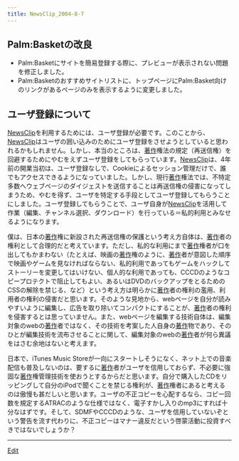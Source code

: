 ```yaml
---
title: NewsClip_2004-8-7
---
```


## Palm:Basketの改良

* Palm:Basketにサイトを簡易登録する際に、プレビューが表示されない問題を修正しました。
* Palm:Basketのおすすめサイトリストに、トップページにPalm:Basket向けのリンクがあるページのみを表示するように変更しました。

## ユーザ登録について

[NewsClip](/NewsClip)を利用するためには、ユーザ登録が必要です。このことから、[NewsClip](/NewsClip)はユーザの囲い込みのためにユーザ登録をさせようとしていると思われるかもしれません。しかし、本当のところは、[著作](/著作)権法の規定（再送信権）を回避するためにやむをえずユーザ登録をしてもらっています。[NewsClip](/NewsClip)は、4年前の開業当初は、ユーザ登録なしで、Cookieによるセッション管理だけで、誰でもアクセスできるようになっていました。しかし、現行[著作](/著作)権法では、不特定多数へウェブページのダイジェストを送信することは再送信権の侵害になってしまうため、やむを得ず、ユーザを特定する手段としてユーザ登録してもらうことにしました。ユーザ登録してもらうことで、ユーザ自身が[NewsClip](/NewsClip)を活用して作業（編集、チャンネル選択、ダウンロード）を行っている＝私的利用とみなせるようになります。



僕は、日本の[著作](/著作)権に新設された再送信権の保護という考え方自体は、[著作](/著作)者の権利として合理的だと考えています。ただし、私的な利用にまで[著作](/著作)権者が口を出してもかまわない（たとえば、映画の[著作](/著作)権のように、[著作](/著作)者が意図した順序で映画やゲームを見なければならない、私的利用であってもゲームをハックしてストーリーを変更してはいけない、個人的な利用であっても、CCCDのようなコピープロテクトで阻止してもよい、あるいはDVDのバックアップをとるためのCSSの解除を禁じる、など）という考え方は明らかに[著作](/著作)者の権利の濫用、利用者の権利の侵害だと思います。そのような見地から、webページを自分が読みやすいように編集し、広告を取り除いてコンパクトにすることが、[著作](/著作)者の権利を侵害するとは思っていません。また、webページを編集する技術自体は、編集対象のwebの[著作](/著作)者ではなく、その技術を考案した人自身の[著作](/著作)物であり、そのひとが編集技術を流布させることに関して、編集対象のwebの[著作](/著作)者が何ら異議をはさむ余地はないと考えます。



日本で、iTunes Music Storeが一向にスタートしそうになく、ネット上での音楽配信も普及しないのは、要するに[著作](/著作)者がユーザを信用しておらず、不必要に強固な[著作](/著作)権管理技術を使おうとするからだと思います。自分で購入したCDをリッピングして自分のiPodで聞くことを禁じる権利が、[著作](/著作)権者にあると考えるのは傲慢も甚だしいと思います。ユーザの不正コピーを心配するなら、コピー回数を規定するATRACのような仕様ではなく、電子すかし入りのmp3にすれば十分なはずです。そして、SDMFやCCCDのような、ユーザを信用していないぞという警告を流す代わりに、不正コピーはマナー違反だという啓蒙活動に投資すべきではないでしょうか？

<!--  -->






----
[Edit](https://github.com/vitroid/vitroid.github.io/edit/master/MD/NewsClip_2004-8-7.md)
